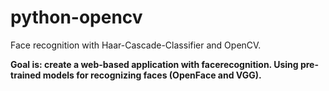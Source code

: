 # python-opencv
Face recognition with Haar-Cascade-Classifier and OpenCV. <br />

<b>Goal is:<b> create a web-based application with facerecognition. Using pre-trained models for recognizing faces (OpenFace and VGG).
